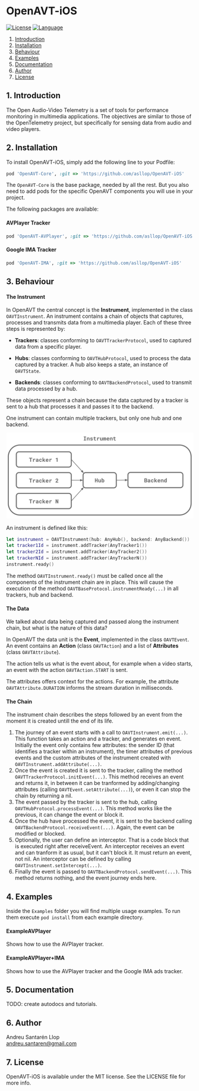 # OpenAVT-iOS

[![License](https://img.shields.io/github/license/asllop/OpenAVT-iOS)](https://github.com/asllop/OpenAVT-iOS)
[![Language](https://img.shields.io/badge/language-Swift-orange)](https://github.com/asllop/OpenAVT-iOS)

1. [ Introduction ](#intro)
2. [ Installation ](#install)
3. [ Behaviour ](#behav)
4. [ Examples ](#examp)
5. [ Documentation ](#doc)
6. [ Author ](#auth)
7. [ License ](#lice)

<a name="intro"></a>
## 1. Introduction

The Open Audio-Video Telemetry is a set of tools for performance monitoring in multimedia applications. The objectives are similar to those of the OpenTelemetry project, but specifically for sensing data from audio and video players.

<a name="install"></a>
## 2. Installation

To install OpenAVT-iOS, simply add the following line to your Podfile:

```ruby
pod 'OpenAVT-Core', :git => 'https://github.com/asllop/OpenAVT-iOS'
```

The `OpenAVT-Core` is the base package, needed by all the rest. But you also need to add pods for the specific OpenAVT components you will use in your project.

The following packages are available:

#### AVPlayer Tracker

```ruby
pod 'OpenAVT-AVPlayer', :git => 'https://github.com/asllop/OpenAVT-iOS'
```

#### Google IMA Tracker

```ruby
pod 'OpenAVT-IMA', :git => 'https://github.com/asllop/OpenAVT-iOS'
```

<a name="behav"></a>
## 3. Behaviour

#### The Instrument

In OpenAVT the central concept is the **Instrument**, implemented in the class `OAVTInstrument`. An instrument contains a chain of objects that captures, processes and transmits data from a multimedia player. Each of these three steps is represented by:

- **Trackers**: classes conforming to `OAVTTrackerProtocol`, used to captured data from a specific player.

- **Hubs**: classes conforming to `OAVTHubProtocol`, used to process the data captured by a tracker. A hub also keeps a state, an instance of `OAVTState`.

- **Backends**: classes conforming to `OAVTBackendProtocol`, used to transmit data processed by a hub.

These objects represent a chain because the data captured by a tracker is sent to a hub that processes it and passes it to the backend.

One instrument can contain multiple trackers, but only one hub and one backend.

![Alt text](./oavtinstrument_diag.svg)

An instrument is defined like this:

```swift
let instrument = OAVTInstrument(hub: AnyHub(), backend: AnyBackend())
let tracker1Id = instrument.addTracker(AnyTracker1())
let tracker2Id = instrument.addTracker(AnyTracker2())
let trackerNId = instrument.addTracker(AnyTrackerN())
instrument.ready()
```

The method `OAVTInstrument.ready()` must be called once all the components of the instrument chain are in place. This will cause the execution of the method `OAVTBaseProtocol.instrumentReady(...)` in all trackers, hub and backend.

#### The Data

We talked about data being captured and passed along the instrument chain, but what is the nature of this data?

In OpenAVT the data unit is the **Event**, implemented in the class `OAVTEvent`. An event contains an **Action** (class `OAVTAction`) and a list of **Attributes** (class `OAVTAttribute`).

The action tells us what is the event about, for example when a video starts, an event with the action `OAVTAction.START` is sent.

The attributes offers context for the actions. For example, the attribute `OAVTAttribute.DURATION` informs the stream duration in milliseconds.

#### The Chain

The instrument chain describes the steps followed by an event from the moment it is created untill the end of its life.

1. The journey of an event starts with a call to `OAVTInstrument.emit(...)`. This function takes an action and a tracker, and generates en event. Initially the event only contains few attributes: the sender ID (that identifies a tracker within an instrument), the timer attributes of previous events and the custom attributes of the instrument created with `OAVTInstrument.addAttribute(...)`.
2. Once the event is created it is sent to the tracker, calling the method `OAVTTrackerProtocol.initEvent(...)`. This method receives an event and returns it, in between it can be tranformed by adding/changing attributes (calling `OAVTEvent.setAttribute(...)`), or even it can stop the chain by returning a nil.
3. The event passed by the tracker is sent to the hub, calling `OAVTHubProtocol.processEvent(...)`. This method works like the previous, it can change the event or block it.
4. Once the hub have processed the event, it is sent to the backend calling `OAVTBackendProtocol.receiveEvent(...)`. Again, the event can be modified or blocked.
5. Optionally, the user can define an interceptor. That is a code block that is executed right after receiveEvent. An interceptor receives an event and can tranform it as usual, but it can't block it. It must return an event, not nil. An interceptor can be defined by calling `OAVTInstrument.setIntercept(...)`.
6. Finally the event is passed to `OAVTBackendProtocol.sendEvent(...)`. This method returns nothing, and the event journey ends here.

<a name="examp"></a>
## 4. Examples

Inside the `Examples` folder you will find multiple usage examples. To run them execute `pod install` from each example directory.

#### ExampleAVPlayer

Shows how to use the AVPlayer tracker.

#### ExampleAVPlayer+IMA

Shows how to use the AVPlayer tracker and the Google IMA ads tracker.

<a name="doc"></a>
## 5. Documentation

TODO: create autodocs and tutorials.

<a name="auth"></a>
## 6. Author

Andreu Santarén Llop<br>
<andreu.santaren@gmail.com>

<a name="lice"></a>
## 7. License

OpenAVT-iOS is available under the MIT license. See the LICENSE file for more info.
